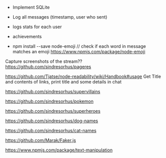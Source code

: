 * Implement SQLite
* Log all messages (timestamp, user who sent)
* logs stats for each user
* achievements

* npm install --save node-emoji // check if each word in message matches an emoji
https://www.npmjs.com/package/node-emoji

Capture screenshots of the stream??
https://github.com/sindresorhus/pageres

https://github.com/Tjatse/node-readability/wiki/Handbook#usage
Get Title and contents of links, print title and some details in chat

https://github.com/sindresorhus/supervillains

https://github.com/sindresorhus/pokemon

https://github.com/sindresorhus/superheroes

https://github.com/sindresorhus/dog-names

https://github.com/sindresorhus/cat-names

https://github.com/Marak/Faker.js

https://www.npmjs.com/package/text-manipulation
